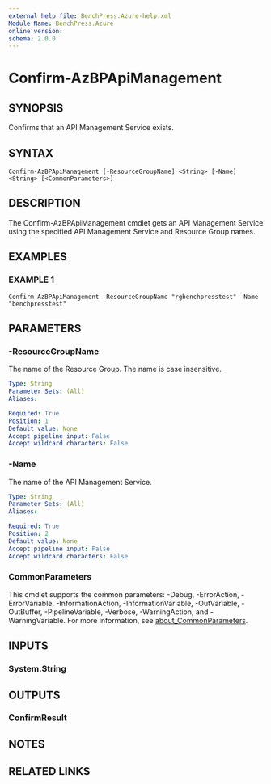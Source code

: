 ```yaml
---
external help file: BenchPress.Azure-help.xml
Module Name: BenchPress.Azure
online version:
schema: 2.0.0
---
```


# Confirm-AzBPApiManagement

## SYNOPSIS
Confirms that an API Management Service exists.

## SYNTAX

```
Confirm-AzBPApiManagement [-ResourceGroupName] <String> [-Name] <String> [<CommonParameters>]
```

## DESCRIPTION
The Confirm-AzBPApiManagement cmdlet gets an API Management Service using the specified API Management Service
and Resource Group names.

## EXAMPLES

### EXAMPLE 1
```
Confirm-AzBPApiManagement -ResourceGroupName "rgbenchpresstest" -Name "benchpresstest"
```

## PARAMETERS

### -ResourceGroupName
The name of the Resource Group.
The name is case insensitive.

```yaml
Type: String
Parameter Sets: (All)
Aliases:

Required: True
Position: 1
Default value: None
Accept pipeline input: False
Accept wildcard characters: False
```

### -Name
The name of the API Management Service.

```yaml
Type: String
Parameter Sets: (All)
Aliases:

Required: True
Position: 2
Default value: None
Accept pipeline input: False
Accept wildcard characters: False
```

### CommonParameters
This cmdlet supports the common parameters: -Debug, -ErrorAction, -ErrorVariable, -InformationAction, -InformationVariable, -OutVariable, -OutBuffer, -PipelineVariable, -Verbose, -WarningAction, and -WarningVariable. For more information, see [about_CommonParameters](http://go.microsoft.com/fwlink/?LinkID=113216).

## INPUTS

### System.String
## OUTPUTS

### ConfirmResult
## NOTES

## RELATED LINKS
